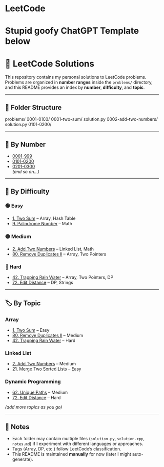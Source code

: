 # LeetCode

# Stupid goofy ChatGPT Template below

# 📘 LeetCode Solutions

This repository contains my personal solutions to LeetCode problems.  
Problems are organized in **number ranges** inside the `problems/` directory, and this README provides an index by **number**, **difficulty**, and **topic**.

---

## 📂 Folder Structure
problems/
0001-0100/
0001-two-sum/
solution.py
0002-add-two-numbers/
solution.py
0101-0200/


---

## 🔢 By Number

- [0001-999](Python/#1-999)  
- [0101-0200](problems/0101-0200)  
- [0201-0300](problems/0201-0300)  
*(and so on…)*

---

## 🎯 By Difficulty

### 🟢 Easy
- [1. Two Sum](problems/0001-0100/0001-two-sum) – Array, Hash Table
- [9. Palindrome Number](problems/0001-0100/0009-palindrome-number) – Math

### 🟡 Medium
- [2. Add Two Numbers](problems/0001-0100/0002-add-two-numbers) – Linked List, Math
- [80. Remove Duplicates II](problems/0001-0100/0080-remove-duplicates-ii) – Array, Two Pointers

### 🔴 Hard
- [42. Trapping Rain Water](problems/0001-0100/0042-trapping-rain-water) – Array, Two Pointers, DP
- [72. Edit Distance](problems/0001-0100/0072-edit-distance) – DP, Strings

---

## 🏷 By Topic

### Array
- [1. Two Sum](problems/0001-0100/0001-two-sum) – Easy
- [80. Remove Duplicates II](problems/0001-0100/0080-remove-duplicates-ii) – Medium
- [42. Trapping Rain Water](problems/0001-0100/0042-trapping-rain-water) – Hard

### Linked List
- [2. Add Two Numbers](problems/0001-0100/0002-add-two-numbers) – Medium
- [21. Merge Two Sorted Lists](problems/0001-0100/0021-merge-two-sorted-lists) – Easy

### Dynamic Programming
- [62. Unique Paths](problems/0001-0100/0062-unique-paths) – Medium
- [72. Edit Distance](problems/0001-0100/0072-edit-distance) – Hard

*(add more topics as you go)*

---

## 📝 Notes
- Each folder may contain multiple files (`solution.py`, `solution.cpp`, `notes.md`) if I experiment with different languages or approaches.
- Tags (Array, DP, etc.) follow LeetCode’s classification.
- This README is maintained **manually** for now (later I might auto-generate).
